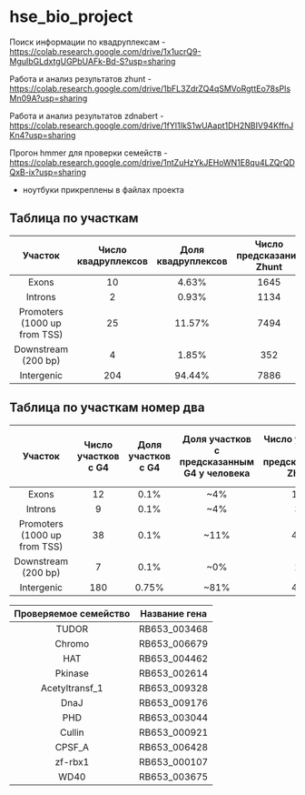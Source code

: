 # hse_bio_project

Поиск информации по квадруплексам - https://colab.research.google.com/drive/1x1ucrQ9-MguIbGLdxtgUGPbUAFk-Bd-S?usp=sharing

Работа и анализ результатов zhunt - https://colab.research.google.com/drive/1bFL3ZdrZQ4qSMVoRgttEo78sPlsMn09A?usp=sharing

Работа и анализ результатов zdnabert - https://colab.research.google.com/drive/1fYl1IkS1wUAapt1DH2NBIV94KffnJKn4?usp=sharing

Прогон hmmer для проверки семейств - https://colab.research.google.com/drive/1ntZuHzYkJEHoWN1E8qu4LZQrQDQxB-ix?usp=sharing

+ ноутбуки прикреплены в файлах проекта

## Таблица по участкам
|Участок|Число квадруплексов|Доля квадруплексов|Число предсказаний Zhunt|Доля предсказаний Zhunt|Число предсказаний ZDNABERT|Доля предсказаний ZDNABERT|
|:------:|:--:|:--:|:--:|:--:|:--:|:--:|
|Exons | 10 | 4.63% | 1645 | 15.52% | 3 | 42.86% |
|Introns | 2 | 0.93% | 1134 | 10.7% | 0 | 0% |
|Promoters (1000 up from TSS) | 25 | 11.57% | 7494 | 70.71% | 2 | 28.57% |
|Downstream (200 bp) | 4 | 1.85% | 352 | 3.32% | 1 | 14.29% | 
|Intergenic | 204 | 94.44% | 7886 | 74.41% | 4 | 57.14% |

## Таблица по участкам номер два
|Участок|Число участков с G4|Доля участков с G4|Доля участков с предсказанным G4 у человека|Число участков с предсказанным Zhunt|Доля участков с предсказанным Zhunt|Доля участков с предсказанным Zhunt у человека|Число участков с предсказаным ZDNABERT|Доля участков с предсказаным ZDNABERT|Доля участков с предсказаным ZDNABERT у человека|
|:------:|:--:|:--:|:--:|:--:|:--:|:--:|:--:|:--:|:--:|
|Exons | 12 | 0.1% | ~4% | 120 | 0.36% | 19.9% | 4 | 0.02% | ~10% |
|Introns | 9 | 0.1% | ~4% | 33 | 0.47% | 45.4% | 0 | 0% | ~30% |
|Promoters (1000 up from TSS) | 38 | 0.1% | ~11% | 499 | 5.18% | 15.1% | 0 | 0% | ~33% |
|Downstream (200 bp) | 7 | 0.1% | ~0% | 27 | 0.33% | 15.1% | 3 | 0.01% | ~0% |
|Intergenic | 180 | 0.75% | ~81% | 453 | 5.19% | 0% | 6 | 0.03% | ~27% |


|Проверяемое семейство|Название гена|
|:------:|:--:|
|TUDOR |  RB653_003468 |
|Chromo | RB653_006679 | 
|HAT  | RB653_004462 |
|Pkinase | RB653_002614 |
|Acetyltransf_1 |RB653_009328 |
|DnaJ | RB653_009176|
|PHD | RB653_003044|
|Cullin | RB653_000921 |
|CPSF_A| RB653_006428|
|zf-rbx1 |RB653_000107|
|WD40 | RB653_003675|
